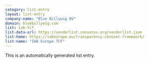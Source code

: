 ```yaml
---
category: list-entry
layout: list-entry
company-name: "Blue Billywig BV"
domain: bluebillywig.com
list: iab-tcf
list-data-url: https://vendorlist.consensu.org/vendorlist.json
list-home: https://iabeurope.eu/transparency-consent-framework/
list-name: "IAB Europe TCF"
---
```


This is an automatically generated list entry.
